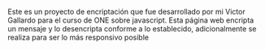 Este es un proyecto de encriptación que fue desarrollado por mi Victor Gallardo para el curso de ONE sobre javascript.
Esta página web encripta un mensaje y lo desencripta conforme a lo establecido, adicionalmente se realiza para ser lo más responsivo posible
